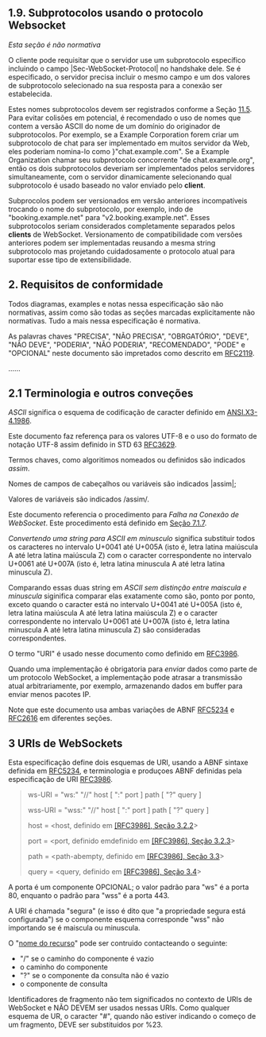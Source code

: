 ## 1.9. Subprotocolos usando o protocolo Websocket

_Esta seção é não normativa_

O cliente pode requisitar que o servidor use um subprotocolo específico incluindo o campo |Sec-WebSocket-Protocol| no handshake dele. Se é especificado, o servidor precisa incluir o mesmo campo e um dos valores de subprotocolo selecionado na sua resposta para a conexão ser estabelecida.

Estes nomes subprotocolos devem ser registrados conforme a Seção [11.5](https://tools.ietf.org/html/rfc6455#section-11.5). Para evitar colisões em potencial, é recomendado o uso de nomes que contem a versão ASCII do nome de um domínio do originador de subprotocolos. Por exemplo, se a Example Corporation forem criar um subprotocolo de chat para ser implementado em muitos servidor da Web, eles poderiam nomina-lo como }"chat.example.com". Se a Example Organization chamar seu subprotocolo concorrente "de chat.example.org", então os dois subprotocolos deveriam ser implementados pelos servidores simultaneamente, com o servidor dinamicamente selecionando qual subprotocolo é usado baseado no valor enviado pelo **client**.

Subprocolos podem ser versionados em versão anteriores incompatíveis trocando o nome do subprotocolo, por exemplo, indo de "booking.example.net" para "v2.booking.example.net". Esses subprotocolos seriam considerados completamente separados pelos **clients** de WebSocket. Versionamento de compatibilidade com versões anteriores podem ser implementadas reusando a mesma string subprotocolo mas projetando cuidadosamente o protocolo atual para suportar esse tipo de extensibilidade.

## 2. Requisitos de conformidade

Todos diagramas, examples e notas nessa especificação são não normativas, assim como são todas as seções marcadas explicitamente não normativas. Tudo a mais nessa especificação é normativa.

As palavras chaves "PRECISA", "NÃO PRECISA", "OBRGATÓRIO", "DEVE", "NÃO DEVE", "PODERIA", "NÃO PODERIA", "RECOMENDADO", "PODE" e "OPCIONAL" neste documento são impretados como descrito em [RFC2119](https://tools.ietf.org/html/rfc2119).

......

## 2.1 Terminologia e outros conveções

_ASCII_ significa o esquema de codificação de caracter definido em [ANSI.X3-4.1986](https://tools.ietf.org/html/rfc6455#ref-ANSI.X3-4.1986).

Este documento faz referença para os valores UTF-8 e o uso do formato de notação UTF-8 assim definido in STD 63 [RFC3629](https://tools.ietf.org/html/rfc3629).

Termos chaves, como algoritimos nomeados ou definidos são indicados _assim_.

Nomes de campos de cabeçalhos ou variáveis são indicados |assim|;

Valores de variáveis são indicados /assim/.

Este documento referencia o procedimento para _Falha na Conexão de WebSocket_. Este procedimento está definido em [Seção 7.1.7](https://tools.ietf.org/html/rfc6455#section-7.1.7).

_Convertendo uma string para ASCII em minusculo_ significa substituir todos os caracteres no intervalo U+0041 até U+005A (isto é, letra latina maiúscula A até letra latina maiúscula Z) com o caracter correspondente no intervalo U+0061 até U+007A (isto é, letra latina minuscula A até letra latina minuscula Z).

Comparando essas duas string em _ASCII sem distinção entre maiscula e minuscula_ siginifica comparar elas exatamente como são, ponto por ponto, exceto quando o caracter está no intervalo U+0041 até U+005A (isto é, letra latina maiúscula A até letra latina maiúscula Z) e o caracter correspondente no intervalo U+0061 até U+007A (isto é, letra latina minuscula A até letra latina minuscula Z) são consideradas correspondentes.

O termo "URI" é usado nesse documento como definido em [RFC3986](https://tools.ietf.org/html/rfc3986).

Quando uma implementação é obrigatoria para _enviar_ dados como parte de um protocolo WebSocket, a implementação pode atrasar a transmissão atual arbitrariamente, por exemplo, armazenando dados em buffer para enviar menos pacotes IP.

Note que este documento usa ambas variações de ABNF [RFC5234](https://tools.ietf.org/html/rfc5234) e [RFC2616](https://tools.ietf.org/html/rfc2616) em diferentes seções.

## 3 URIs de WebSockets
Esta especificação define dois esquemas de URI, usando a ABNF sintaxe definida em [RFC5234](https://tools.ietf.org/html/rfc5234), e terminologia e produçoes ABNF definidas pela especificação de URI [RFC3986](https://tools.ietf.org/html/rfc3986).

> ws-URI = "ws:" "//" host [ ":" port ] path [ "?" query ]
>
> wss-URI = "wss:" "//" host [ ":" port ] path [ "?" query ]
>
> host = <host, definido em [[RFC3986], Seção 3.2.2](https://tools.ietf.org/html/rfc3986#section-3.2.2)>
>
> port = <port, definido emdefinido em [[RFC3986], Seção 3.2.3](https://tools.ietf.org/html/rfc3986#section-3.2.3)>
>
> path = <path-abempty, definido em [[RFC3986], Seção 3.3](https://tools.ietf.org/html/rfc3986#section-3.3)>
>
> query = <query, definido em [[RFC3986], Seção 3.4](https://tools.ietf.org/html/rfc3986#section-3.4)>

A porta é um componente OPCIONAL; o valor padrão para "ws" é a porta 80, enquanto o padrão para "wss" é a porta 443.

A URI é chamada "segura" (e isso é dito que "a propriedade segura está configurada") se o componente esquema corresponde "wss" não importando se é maiscula ou minuscula.

O "[nome do recurso](https://tools.ietf.org/html/rfc6455#section-4.1)" pode ser contruido contacteando o seguinte:

- "/" se o caminho do componente é vazio
- o caminho do componente
- "?" se o componente da consulta não é vazio
- o componente de consulta

Identificadores de fragmento não tem significados no contexto de URIs de WebSocket e NÃO DEVEM ser usados nessas URIs. Como qualquer esquema de UR, o caracter "#", quando não estiver indicando o começo de um fragmento, DEVE ser substituidos por %23.








































